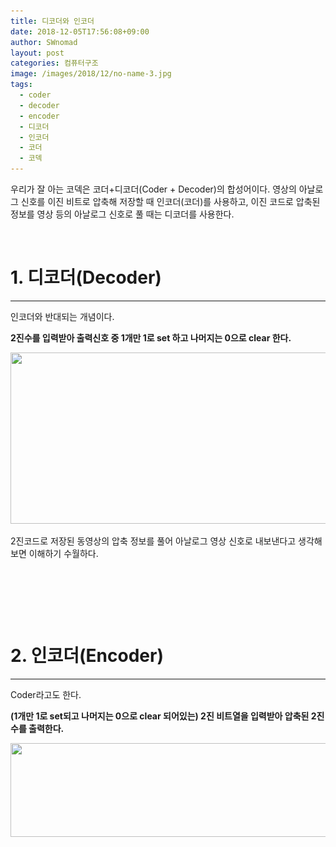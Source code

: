 ```yaml
---
title: 디코더와 인코더
date: 2018-12-05T17:56:08+09:00
author: SWnomad
layout: post
categories: 컴퓨터구조
image: /images/2018/12/no-name-3.jpg
tags:
  - coder
  - decoder
  - encoder
  - 디코더
  - 인코더
  - 코더
  - 코덱
---
```

우리가 잘 아는 코덱은 코더+디코더(Coder + Decoder)의 합성어이다. 영상의 아날로그 신호를 이진 비트로 압축해 저장할 때 인코더(코더)를 사용하고, 이진 코드로 압축된 정보를 영상 등의 아날로그 신호로 풀 때는 디코더를 사용한다.

&nbsp;

# 1. 디코더(Decoder)

* * *

인코더와 반대되는 개념이다.

**2진수를 입력받아 출력신호 중 1개만 1로 set 하고 나머지는 0으로 clear 한다.**

<a href="https://SWnomad.com/%eb%94%94%ec%bd%94%eb%8d%94%ec%99%80-%ec%9d%b8%ec%bd%94%eb%8d%94/%ec%a0%9c%eb%aa%a9-%ec%97%86%ec%9d%8c-171/" rel="attachment wp-att-1457"><img class="aligncenter size-full wp-image-1457" src="/images/2018/12/no-name-16.jpg" alt="" width="1045" height="274" srcset="/images/2018/12/no-name-16.jpg 1045w, /images/2018/12/no-name-16-300x79.jpg 300w, /images/2018/12/no-name-16-768x201.jpg 768w, /images/2018/12/no-name-16-1024x268.jpg 1024w" sizes="(max-width: 1045px) 100vw, 1045px" /></a>

2진코드로 저장된 동영상의 압축 정보를 풀어 아날로그 영상 신호로 내보낸다고 생각해보면 이해하기 수월하다.

&nbsp;

&nbsp;

&nbsp;

# 2. 인코더(Encoder)

* * *

Coder라고도 한다.

**(1개만 1로 set되고 나머지는 0으로 clear 되어있는) 2진 비트열을 입력받아 압축된 2진수를 출력한다.**

<a href="https://SWnomad.com/%eb%94%94%ec%bd%94%eb%8d%94%ec%99%80-%ec%9d%b8%ec%bd%94%eb%8d%94/%ec%a0%9c%eb%aa%a9-%ec%97%86%ec%9d%8c-172/" rel="attachment wp-att-1458"><img class="aligncenter size-full wp-image-1458" src="/images/2018/12/no-name-17.jpg" alt="" width="593" height="150" srcset="/images/2018/12/no-name-17.jpg 593w, /images/2018/12/no-name-17-300x76.jpg 300w" sizes="(max-width: 593px) 100vw, 593px" /></a>